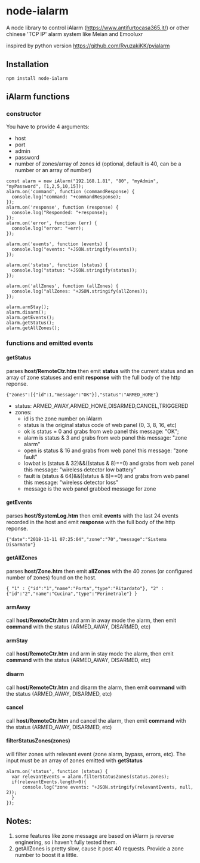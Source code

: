 # node-ialarm
A node library to control iAlarm (https://www.antifurtocasa365.it/) or other chinese 'TCP IP' alarm system like Meian and Emooluxr

inspired by python version https://github.com/RyuzakiKK/pyialarm

## Installation
```
npm install node-ialarm
```

## iAlarm functions
### constructor
You have to provide 4 arguments:
- host
- port
- admin
- password
- number of zones/array of zones id (optional, default is 40, can be a number or an array of number)

```
const alarm = new iAlarm("192.168.1.81", "80", "myAdmin", "myPassword", [1,2,5,10,15]);
alarm.on('command', function (commandResponse) {
  console.log("command: "+commandResponse);
});
alarm.on('response', function (response) {
  console.log("Responded: "+response);
});
alarm.on('error', function (err) {
  console.log("error: "+err);
});

alarm.on('events', function (events) {
  console.log("events: "+JSON.stringify(events));
});

alarm.on('status', function (status) {
  console.log("status: "+JSON.stringify(status));
});

alarm.on('allZones', function (allZones) {
  console.log("allZones: "+JSON.stringify(allZones));
});

alarm.armStay();
alarm.disarm();
alarm.getEvents();
alarm.getStatus();
alarm.getAllZones();
```

### functions and emitted events
#### getStatus
parses **host/RemoteCtr.htm** then emit **status** with the current status and an array of zone statuses and emit **response** with the full body of the http reponse.
```
{"zones":[{"id":1,"message":"OK"}],"status":"ARMED_HOME"}
```
- status: ARMED_AWAY,ARMED_HOME,DISARMED,CANCEL,TRIGGERED
- zones: 
  - id is the zone number on iAlarm 
  - status is the original status code of web panel (0, 3, 8, 16, etc)
  - ok is status = 0 and grabs from web panel this message: "OK";
  - alarm is status & 3 and grabs from web panel this message: "zone alarm"
  - open is status & 16 and grabs from web panel this message: "zone fault"
  - lowbat is (status & 32)&&((status & 8)==0) and grabs from web panel this message: "wireless detector low battery"  
  - fault is (status & 64)&&((status & 8)==0) and grabs from web panel this message: "wireless detector loss"  
  - message is the web panel grabbed message for zone


#### getEvents
parses **host/SystemLog.htm** then emit **events** with the last 24 events recorded in the host and emit **response** with the full body of the http reponse.
```
{"date":"2018-11-11 07:25:04","zone":"70","message":"Sistema Disarmato"}
```
#### getAllZones
parses **host/Zone.htm** then emit **allZones** with the 40 zones (or configured number of zones) found on the host.
```
{ "1" : {"id":"1","name":"Porta","type":"Ritardato"}, "2" : {"id":"2","name":"Cucina","type":"Perimetrale"} }
```

#### armAway
call **host/RemoteCtr.htm** and arm in away mode the alarm, then emit **command** with the status (ARMED_AWAY, DISARMED, etc)

#### armStay
call **host/RemoteCtr.htm** and arm in stay mode the alarm, then emit **command** with the status (ARMED_AWAY, DISARMED, etc)

#### disarm
call **host/RemoteCtr.htm** and disarm the alarm, then emit **command** with the status (ARMED_AWAY, DISARMED, etc)

#### cancel
call **host/RemoteCtr.htm** and cancel the alarm, then emit **command** with the status (ARMED_AWAY, DISARMED, etc)

#### filterStatusZones(zones)
will filter zones with relevant event (zone alarm, bypass, errors, etc). The input must be an array of zones emitted with **getStatus**
```
alarm.on('status', function (status) {
  var relevantEvents = alarm.filterStatusZones(status.zones);
  if(relevantEvents.length>0){
      console.log("zone events: "+JSON.stringify(relevantEvents, null, 2));
  }
});
```

## Notes:
1) some features like zone message are based on iAlarm js reverse enginering, so i haven't fully tested them.
2) getAllZones is pretty slow, cause it post 40 requests. Provide a zone number to boost it a little.
